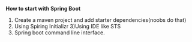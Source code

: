 **How to start with Spring Boot**

1) Create a maven project and add starter dependencies(noobs do that)
2) Using Spiring Initializr
3)Using IDE like STS
4) Spring boot command line interface.
